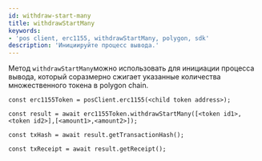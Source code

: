 ```yaml
---
id: withdraw-start-many
title: withdrawStartMany
keywords:
- 'pos client, erc1155, withdrawStartMany, polygon, sdk'
description: 'Инициируйте процесс вывода.'
---
```


Метод `withdrawStartMany`можно использовать для инициации процесса вывода, который соразмерно сжигает указанные количества множественного токена в polygon chain.

```
const erc1155Token = posClient.erc1155(<child token address>);

const result = await erc1155Token.withdrawStartMany([<token id1>, <token id2>],[<amount1>,<amount2>]);

const txHash = await result.getTransactionHash();

const txReceipt = await result.getReceipt();

```
